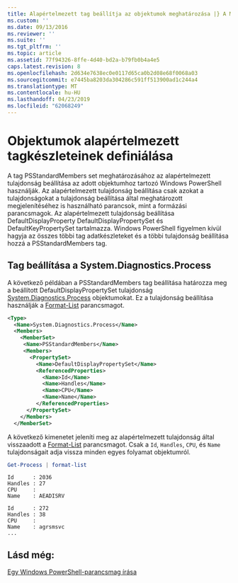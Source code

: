 ```yaml
---
title: Alapértelmezett tag beállítja az objektumok meghatározása |} A Microsoft Docs
ms.custom: ''
ms.date: 09/13/2016
ms.reviewer: ''
ms.suite: ''
ms.tgt_pltfrm: ''
ms.topic: article
ms.assetid: 77f94326-8ffe-4d40-bd2a-b79fb0b4a4e5
caps.latest.revision: 8
ms.openlocfilehash: 2d634e7638ec0e0117d65ca0b2d08e68f0068a03
ms.sourcegitcommit: e7445ba8203da304286c591ff513900ad1c244a4
ms.translationtype: MT
ms.contentlocale: hu-HU
ms.lasthandoff: 04/23/2019
ms.locfileid: "62068249"
---
```

# <a name="defining-default-member-sets-for-objects"></a>Objektumok alapértelmezett tagkészleteinek definiálása

A tag PSStandardMembers set meghatározásához az alapértelmezett tulajdonság beállítása az adott objektumhoz tartozó Windows PowerShell használják. Az alapértelmezett tulajdonság beállítása csak azokat a tulajdonságokat a tulajdonság beállítása által meghatározott megjelenítéséhez is használható parancsok, mint a formázási parancsmagok. Az alapértelmezett tulajdonság beállítása DefaultDisplayProperty DefaultDisplayPropertySet és DefaultKeyPropertySet tartalmazza. Windows PowerShell figyelmen kívül hagyja az összes többi tag adatkészleteket és a többi tulajdonság beállítása hozzá a PSStandardMembers tag.

## <a name="member-set-for-systemdiagnosticsprocess"></a>Tag beállítása a System.Diagnostics.Process

A következő példában a PSStandardMembers tag beállítása határozza meg a beállított DefaultDisplayPropertySet tulajdonság [System.Diagnostics.Process](/dotnet/api/System.Diagnostics.Process) objektumokat. Ez a tulajdonság beállítása használják a [Format-List](/powershell/module/Microsoft.PowerShell.Utility/Format-List) parancsmagot.

```xml
<Type>
  <Name>System.Diagnostics.Process</Name>
  <Members>
    <MemberSet>
     <Name>PSStandardMembers</Name>
     <Members>
       <PropertySet>
         <Name>DefaultDisplayPropertySet</Name>
         <ReferencedProperties>
           <Name>Id</Name>
           <Name>Handles</Name>
           <Name>CPU</Name>
           <Name>Name</Name>
         </ReferencedProperties>
      </PropertySet>
    </Members>
  </MemberSet>
```

A következő kimenetet jeleníti meg az alapértelmezett tulajdonság által visszaadott a [Format-List](/powershell/module/Microsoft.PowerShell.Utility/Format-List) parancsmagot. Csak a `Id`, `Handles`, `CPU`, és `Name` tulajdonságait adja vissza minden egyes folyamat objektumról.

```powershell
Get-Process | format-list
```

```output
Id      : 2036
Handles : 27
CPU     :
Name    : AEADISRV

Id      : 272
Handles : 38
CPU     :
Name    : agrsmsvc
...
```

## <a name="see-also"></a>Lásd még:

[Egy Windows PowerShell-parancsmag írása](./writing-a-windows-powershell-cmdlet.md)
